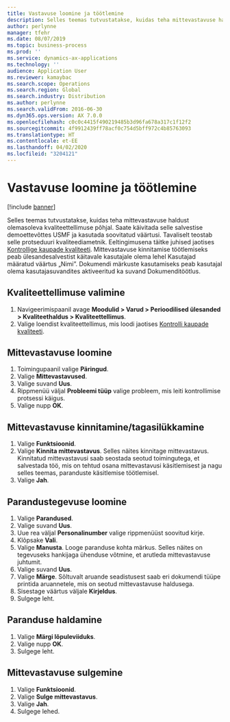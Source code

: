 ```yaml
---
title: Vastavuse loomine ja töötlemine
description: Selles teemas tutvustatakse, kuidas teha mittevastavuse haldust olemasoleva kvaliteettellimuse põhjal.
author: perlynne
manager: tfehr
ms.date: 08/07/2019
ms.topic: business-process
ms.prod: ''
ms.service: dynamics-ax-applications
ms.technology: ''
audience: Application User
ms.reviewer: kamaybac
ms.search.scope: Operations
ms.search.region: Global
ms.search.industry: Distribution
ms.author: perlynne
ms.search.validFrom: 2016-06-30
ms.dyn365.ops.version: AX 7.0.0
ms.openlocfilehash: c0c0c4415f490219485b3d96fa678a317c1f12f2
ms.sourcegitcommit: 4f9912439ff78acf0c754d5bff972c4b85763093
ms.translationtype: HT
ms.contentlocale: et-EE
ms.lasthandoff: 04/02/2020
ms.locfileid: "3204121"
---
```

# <a name="create-and-process-a-conformance"></a>Vastavuse loomine ja töötlemine

[!include [banner](../../includes/banner.md)]

Selles teemas tutvustatakse, kuidas teha mittevastavuse haldust olemasoleva kvaliteettellimuse põhjal. Saate käivitada selle salvestise demoettevõttes USMF ja kasutada soovitatud väärtusi. Tavaliselt teostab selle protseduuri kvaliteediametnik.  Eeltingimusena täitke juhised jaotises [Kontrollige kaupade kvaliteeti](https://github.com/MicrosoftDocs/Dynamics-365-Operations/blob/master/articles/supply-chain/inventory/tasks/inspect-quality-goods.md). Mittevastavuse kinnitamise töötlemiseks peab ülesandesalvestist käitavale kasutajale olema lehel Kasutajad määratud väärtus „Nimi”. Dokumendi märkuste kasutamiseks peab kasutajal olema kasutajasuvandites aktiveeritud ka suvand Dokumenditöötlus.


## <a name="select-a-quality-order"></a>Kvaliteettellimuse valimine
1. Navigeerimispaanil avage **Moodulid > Varud > Perioodilised ülesanded > Kvaliteethaldus > Kvaliteettellimus**.
2. Valige loendist kvaliteettellimus, mis loodi jaotises [Kontrolli kaupade kvaliteeti](https://github.com/MicrosoftDocs/Dynamics-365-Operations/blob/master/articles/supply-chain/inventory/tasks/inspect-quality-goods.md).  

## <a name="create-a-nonconformance"></a>Mittevastavuse loomine
1. Toimingupaanil valige **Päringud**.
2. Valige **Mittevastavused**.
3. Valige suvand **Uus**.
4. Rippmenüü väljal **Probleemi tüüp** valige probleem, mis leiti kontrollimise protsessi käigus.  
5. Valige nupp **OK**.

## <a name="approvereject-a-nonconformance"></a>Mittevastavuse kinnitamine/tagasilükkamine
1. Valige **Funktsioonid**.
2. Valige **Kinnita mittevastavus**. Selles näites kinnitage mittevastavus. Kinnitatud mittevastavusi saab seostada seotud toimingutega, et salvestada töö, mis on tehtud osana mittevastavusi käsitlemisest ja nagu selles teemas, paranduste käsitlemise töötlemisel.  
3. Valige **Jah**.

## <a name="create-a-correction-action"></a>Parandustegevuse loomine
1. Valige **Parandused**.
2. Valige suvand **Uus**.
3. Uue rea väljal **Personalinumber** valige rippmenüüst soovitud kirje.
4. Klõpsake **Vali**.
5. Valige **Manusta**. Looge paranduse kohta märkus. Selles näites on tegevuseks hankijaga ühenduse võtmine, et arutleda mittevastavuse juhtumit.  
6. Valige suvand **Uus**.
7. Valige **Märge**. Sõltuvalt aruande seadistusest saab eri dokumendi tüüpe printida aruannetele, mis on seotud mittevastavuse haldusega.  
8. Sisestage väärtus väljale **Kirjeldus**.
9. Sulgege leht.

## <a name="maintain-a-correction"></a>Paranduse haldamine
1. Valige **Märgi lõpuleviiduks**.
2. Valige nupp **OK**.
3. Sulgege leht.

## <a name="close-a-nonconformance"></a>Mittevastavuse sulgemine
1. Valige **Funktsioonid**.
2. Valige **Sulge mittevastavus**.
3. Valige **Jah**.
4. Sulgege lehed.
